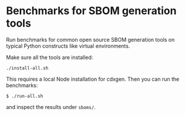 # Benchmarks for SBOM generation tools

Run benchmarks for common open source SBOM generation tools
on typical Python constructs like virtual environments.

Make sure all the tools are installed:

`./install-all.sh`

This requires a local Node installation for cdxgen.
Then you can run the benchmarks:

`$ ./run-all.sh`

and inspect the results under `sboms/`.
